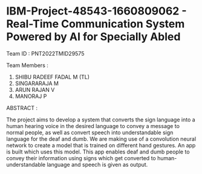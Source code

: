 # IBM-Project-48543-1660809062 - Real-Time Communication System Powered by AI for Specially Abled

Team ID : PNT2022TMID29575


Team Members :
1. SHIBU RADEEF FADAL M (TL)
2. SINGARARAJA M
3. ARUN RAJAN V
4. MANORAJ P
 

ABSTRACT :

The project aims to develop a system that converts the sign language into a human hearing voice in the desired language to convey a message to normal people, 
as well as convert speech into understandable sign language for the deaf and dumb. 
We are making use of a convolution neural network to create a model that is trained on different hand gestures. 
An app is built which uses this model. This app enables deaf and dumb people to convey their information using signs which get converted to human-understandable language and speech is given as output.
